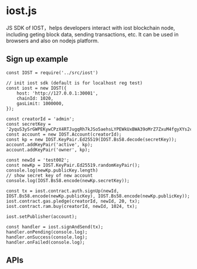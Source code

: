 # iost.js

JS SDK of IOST，helps developers interact with iost blockchain node, including geting block data, sending transactions, etc.
It can be used in browsers and also on nodejs platform.

<!--## Installation
Using npm in your project
```
npm install iost
```

## CDN
```
<script type="text/javascript" src="https://cdn.jsdelivr.net/npm/iost@0.1.18/dist/iost.min.js"></script>
```
exports to window.IOST global.
-->
## Sign up example

```
const IOST = require('../src/iost')

// init iost sdk (default is for localhost reg test)
const iost = new IOST({
    host: 'http://127.0.0.1:30001',
    chainId: 1020,
    gasLimit: 1000000,
});

const creatorId = 'admin';
const secretKey = '2yquS3ySrGWPEKywCPzX4RTJugqRh7kJSo5aehsLYPEWkUxBWA39oMrZ7ZxuM4fgyXYs2cPwh5n8aNNpH5x2VyK1';
const account = new IOST.Account(creatorId);
const kp = new IOST.KeyPair.Ed25519(IOST.Bs58.decode(secretKey));
account.addKeyPair('active', kp);
account.addKeyPair('owner', kp);

const newId = 'test002';
const newKp = IOST.KeyPair.Ed25519.randomKeyPair();
console.log(newKp.publicKey.length)
// show secret key of new account
console.log(IOST.Bs58.encode(newKp.secretKey));

const tx = iost.contract.auth.signUp(newId, IOST.Bs58.encode(newKp.publicKey), IOST.Bs58.encode(newKp.publicKey));
iost.contract.gas.pledge(creatorId, newId, 20, tx);
iost.contract.ram.buy(creatorId, newId, 1024, tx);

iost.setPublisher(account);

const handler = iost.signAndSend(tx);
handler.onPending(console.log);
handler.onSuccess(console.log);
handler.onFailed(console.log); 
```
## APIs



